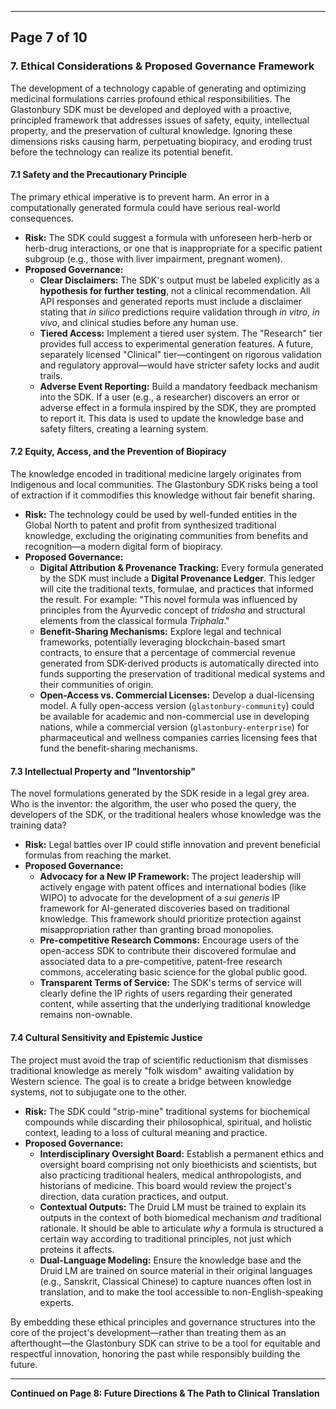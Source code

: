 ***

## **Page 7 of 10**

### **7. Ethical Considerations & Proposed Governance Framework**

The development of a technology capable of generating and optimizing medicinal formulations carries profound ethical responsibilities. The Glastonbury SDK must be developed and deployed with a proactive, principled framework that addresses issues of safety, equity, intellectual property, and the preservation of cultural knowledge. Ignoring these dimensions risks causing harm, perpetuating biopiracy, and eroding trust before the technology can realize its potential benefit.

#### **7.1 Safety and the Precautionary Principle**

The primary ethical imperative is to prevent harm. An error in a computationally generated formula could have serious real-world consequences.

*   **Risk:** The SDK could suggest a formula with unforeseen herb-herb or herb-drug interactions, or one that is inappropriate for a specific patient subgroup (e.g., those with liver impairment, pregnant women).
*   **Proposed Governance:**
    *   **Clear Disclaimers:** The SDK's output must be labeled explicitly as a **hypothesis for further testing**, not a clinical recommendation. All API responses and generated reports must include a disclaimer stating that *in silico* predictions require validation through *in vitro*, *in vivo*, and clinical studies before any human use.
    *   **Tiered Access:** Implement a tiered user system. The "Research" tier provides full access to experimental generation features. A future, separately licensed "Clinical" tier—contingent on rigorous validation and regulatory approval—would have stricter safety locks and audit trails.
    *   **Adverse Event Reporting:** Build a mandatory feedback mechanism into the SDK. If a user (e.g., a researcher) discovers an error or adverse effect in a formula inspired by the SDK, they are prompted to report it. This data is used to update the knowledge base and safety filters, creating a learning system.

#### **7.2 Equity, Access, and the Prevention of Biopiracy**

The knowledge encoded in traditional medicine largely originates from Indigenous and local communities. The Glastonbury SDK risks being a tool of extraction if it commodifies this knowledge without fair benefit sharing.

*   **Risk:** The technology could be used by well-funded entities in the Global North to patent and profit from synthesized traditional knowledge, excluding the originating communities from benefits and recognition—a modern digital form of biopiracy.
*   **Proposed Governance:**
    *   **Digital Attribution & Provenance Tracking:** Every formula generated by the SDK must include a **Digital Provenance Ledger**. This ledger will cite the traditional texts, formulae, and practices that informed the result. For example: "This novel formula was influenced by principles from the Ayurvedic concept of *tridosha* and structural elements from the classical formula *Triphala*."
    *   **Benefit-Sharing Mechanisms:** Explore legal and technical frameworks, potentially leveraging blockchain-based smart contracts, to ensure that a percentage of commercial revenue generated from SDK-derived products is automatically directed into funds supporting the preservation of traditional medical systems and their communities of origin.
    *   **Open-Access vs. Commercial Licenses:** Develop a dual-licensing model. A fully open-access version (`glastonbury-community`) could be available for academic and non-commercial use in developing nations, while a commercial version (`glastonbury-enterprise`) for pharmaceutical and wellness companies carries licensing fees that fund the benefit-sharing mechanisms.

#### **7.3 Intellectual Property and "Inventorship"**

The novel formulations generated by the SDK reside in a legal grey area. Who is the inventor: the algorithm, the user who posed the query, the developers of the SDK, or the traditional healers whose knowledge was the training data?

*   **Risk:** Legal battles over IP could stifle innovation and prevent beneficial formulas from reaching the market.
*   **Proposed Governance:**
    *   **Advocacy for a New IP Framework:** The project leadership will actively engage with patent offices and international bodies (like WIPO) to advocate for the development of a *sui generis* IP framework for AI-generated discoveries based on traditional knowledge. This framework should prioritize protection against misappropriation rather than granting broad monopolies.
    *   **Pre-competitive Research Commons:** Encourage users of the open-access SDK to contribute their discovered formulae and associated data to a pre-competitive, patent-free research commons, accelerating basic science for the global public good.
    *   **Transparent Terms of Service:** The SDK's terms of service will clearly define the IP rights of users regarding their generated content, while asserting that the underlying traditional knowledge remains non-ownable.

#### **7.4 Cultural Sensitivity and Epistemic Justice**

The project must avoid the trap of scientific reductionism that dismisses traditional knowledge as merely "folk wisdom" awaiting validation by Western science. The goal is to create a bridge between knowledge systems, not to subjugate one to the other.

*   **Risk:** The SDK could "strip-mine" traditional systems for biochemical compounds while discarding their philosophical, spiritual, and holistic context, leading to a loss of cultural meaning and practice.
*   **Proposed Governance:**
    *   **Interdisciplinary Oversight Board:** Establish a permanent ethics and oversight board comprising not only bioethicists and scientists, but also practicing traditional healers, medical anthropologists, and historians of medicine. This board would review the project's direction, data curation practices, and output.
    *   **Contextual Outputs:** The Druid LM must be trained to explain its outputs in the context of both biomedical mechanism *and* traditional rationale. It should be able to articulate *why* a formula is structured a certain way according to traditional principles, not just which proteins it affects.
    *   **Dual-Language Modeling:** Ensure the knowledge base and the Druid LM are trained on source material in their original languages (e.g., Sanskrit, Classical Chinese) to capture nuances often lost in translation, and to make the tool accessible to non-English-speaking experts.

By embedding these ethical principles and governance structures into the core of the project's development—rather than treating them as an afterthought—the Glastonbury SDK can strive to be a tool for equitable and respectful innovation, honoring the past while responsibly building the future.

---
**Continued on Page 8: Future Directions & The Path to Clinical Translation**
